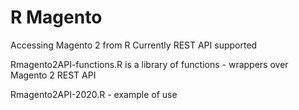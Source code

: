 # R Magento
Accessing Magento 2 from R
Currently REST API supported

Rmagento2API-functions.R is a library of functions - wrappers over Magento 2 REST API

Rmagento2API-2020.R - example of use


